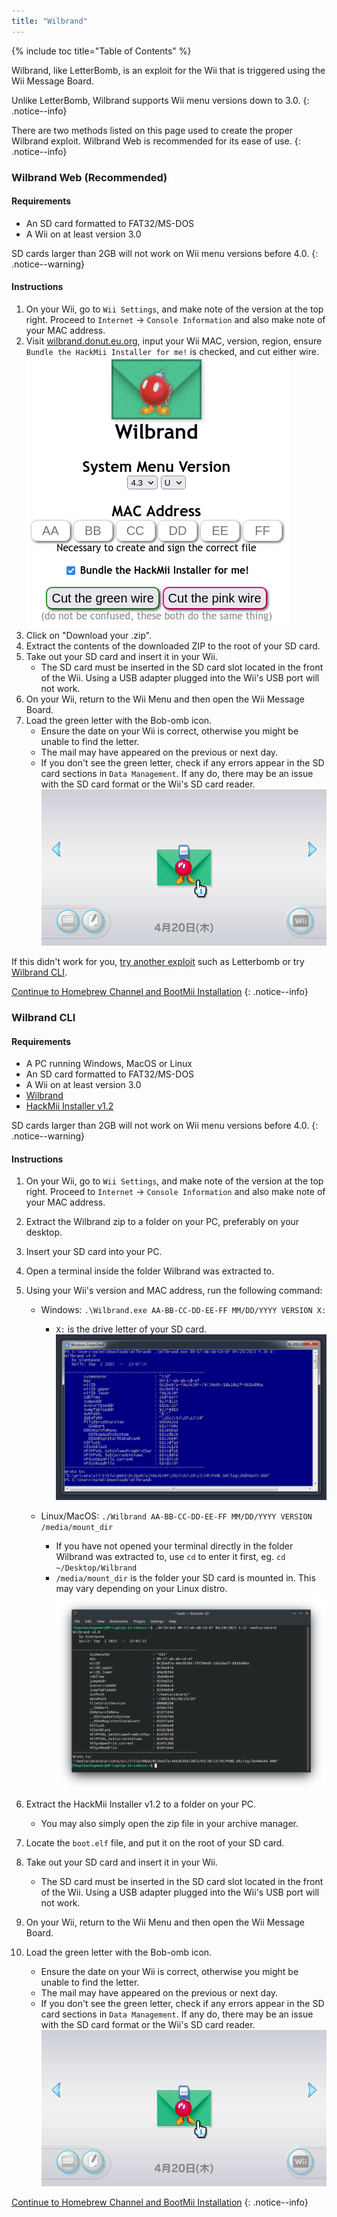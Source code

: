 ```yaml
---
title: "Wilbrand"
---
```


{% include toc title="Table of Contents" %}

Wilbrand, like LetterBomb, is an exploit for the Wii that is triggered using the Wii Message Board.

Unlike LetterBomb, Wilbrand supports Wii menu versions down to 3.0.
{: .notice--info}

There are two methods listed on this page used to create the proper Wilbrand exploit.
Wilbrand Web is recommended for its ease of use.
{: .notice--info}

### Wilbrand Web (Recommended)

#### Requirements

* An SD card formatted to FAT32/MS-DOS
* A Wii on at least version 3.0

SD cards larger than 2GB will not work on Wii menu versions before 4.0.
{: .notice--warning}

#### Instructions

1.  On your Wii, go to `Wii Settings`, and make note of the version at the top right. Proceed to `Internet` -> `Console Information` and also make note of your MAC address.
1.  Visit [wilbrand.donut.eu.org](https://wilbrand.donut.eu.org/), input your Wii MAC, version, region, ensure `Bundle the HackMii Installer for me!` is checked, and cut either wire.
    ![Wilbrand Web](/images/exploits/wilbrand/web.png)
1.  Click on "Download your .zip".
1.  Extract the contents of the downloaded ZIP to the root of your SD card.
1.  Take out your SD card and insert it in your Wii.
    + The SD card must be inserted in the SD card slot located in the front of the Wii. Using a USB adapter plugged into the Wii's USB port will not work.
1.  On your Wii, return to the Wii Menu and then open the Wii Message Board.
1.  Load the green letter with the Bob-omb icon.
    + Ensure the date on your Wii is correct, otherwise you might be unable to find the letter.
    + The mail may have appeared on the previous or next day.
    + If you don't see the green letter, check if any errors appear in the SD card sections in `Data Management`. If any do, there may be an issue with the SD card format or the Wii's SD card reader.
        ![Wilbrand in its natural habitat](/images/exploits/wilbrand/msgboard.png)

If this didn't work for you, [try another exploit](get-started) such as Letterbomb or try [Wilbrand CLI](#wilbrand-cli).

[Continue to Homebrew Channel and BootMii Installation](hbc)
{: .notice--info}

### Wilbrand CLI

#### Requirements

* A PC running Windows, MacOS or Linux
* An SD card formatted to FAT32/MS-DOS
* A Wii on at least version 3.0
* [Wilbrand](https://static.wiidatabase.de/Wilbrand.zip)
* [HackMii Installer v1.2](https://bootmii.org/download/)

SD cards larger than 2GB will not work on Wii menu versions before 4.0.
{: .notice--warning}

#### Instructions

1. On your Wii, go to `Wii Settings`, and make note of the version at the top right. Proceed to `Internet` -> `Console Information` and also make note of your MAC address.
1. Extract the Wilbrand zip to a folder on your PC, preferably on your desktop.
1. Insert your SD card into your PC.
1. Open a terminal inside the folder Wilbrand was extracted to.
1. Using your Wii's version and MAC address, run the following command:

    + Windows: `.\Wilbrand.exe AA-BB-CC-DD-EE-FF MM/DD/YYYY VERSION X:`
        + `X:` is the drive letter of your SD card.
        ![running Wilbrand on Windows](/images/exploits/wilbrand/windows.png)

    + Linux/MacOS: `./Wilbrand AA-BB-CC-DD-EE-FF MM/DD/YYYY VERSION /media/mount_dir`
        + If you have not opened your terminal directly in the folder Wilbrand was extracted to, use `cd` to enter it first, eg. `cd ~/Desktop/Wilbrand`
        + `/media/mount_dir` is the folder your SD card is mounted in. This may vary depending on your Linux distro.
        ![running Wilbrand on Linux](/images/exploits/wilbrand/linux.png)

1.  Extract the HackMii Installer v1.2 to a folder on your PC.
    + You may also simply open the zip file in your archive manager.
1.  Locate the `boot.elf` file, and put it on the root of your SD card.
1.  Take out your SD card and insert it in your Wii.
    + The SD card must be inserted in the SD card slot located in the front of the Wii. Using a USB adapter plugged into the Wii's USB port will not work.
1.  On your Wii, return to the Wii Menu and then open the Wii Message Board.
1.  Load the green letter with the Bob-omb icon.
    + Ensure the date on your Wii is correct, otherwise you might be unable to find the letter.
    + The mail may have appeared on the previous or next day.
    + If you don't see the green letter, check if any errors appear in the SD card sections in `Data Management`. If any do, there may be an issue with the SD card format or the Wii's SD card reader.
    ![Wilbrand in its natural habitat](/images/exploits/wilbrand/msgboard.png)

[Continue to Homebrew Channel and BootMii Installation](hbc)
{: .notice--info}
